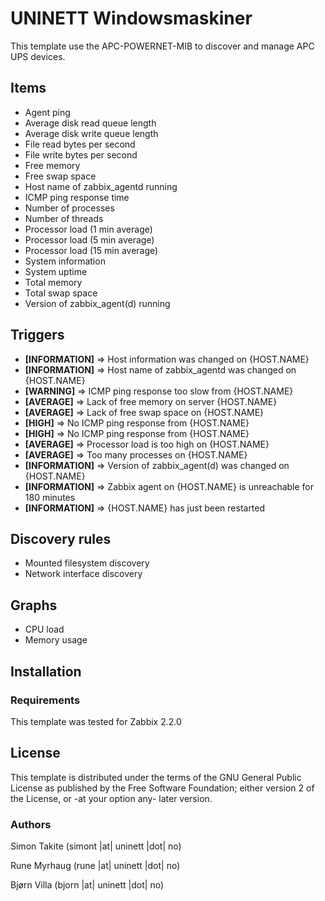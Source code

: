 
UNINETT Windowsmaskiner
===========


This template use the APC-POWERNET-MIB to discover and manage APC UPS devices.


Items
-----


  * Agent ping
  * Average disk read queue length
  * Average disk write queue length
  * File read bytes per second
  * File write bytes per second
  * Free memory
  * Free swap space
  * Host name of zabbix_agentd running
  * ICMP ping response time
  * Number of processes
  * Number of threads
  * Processor load (1 min average)
  * Processor load (5 min average)
  * Processor load (15 min average)
  * System information
  * System uptime
  * Total memory
  * Total swap space
  * Version of zabbix_agent(d) running


Triggers
-----


  * **[INFORMATION]** => Host information was changed on {HOST.NAME}
  * **[INFORMATION]** => Host name of zabbix_agentd was changed on {HOST.NAME}
  * **[WARNING]** => ICMP ping response too slow from {HOST.NAME}
  * **[AVERAGE]** => Lack of free memory on server {HOST.NAME}
  * **[AVERAGE]** => Lack of free swap space on {HOST.NAME}
  * **[HIGH]** => No ICMP ping response from {HOST.NAME}
  * **[HIGH]** => No ICMP ping response from {HOST.NAME}
  * **[AVERAGE]** => Processor load is too high on {HOST.NAME}
  * **[AVERAGE]** => Too many processes on {HOST.NAME}
  * **[INFORMATION]** => Version of zabbix_agent(d) was changed on {HOST.NAME}
  * **[INFORMATION]** => Zabbix agent on {HOST.NAME} is unreachable for 180 minutes
  * **[INFORMATION]** => {HOST.NAME} has just been restarted


Discovery rules
-----


  * Mounted filesystem discovery
  * Network interface discovery


Graphs
------


  * CPU load
  * Memory usage


Installation
------------


### Requirements


This template was tested for Zabbix 2.2.0


License
-------


This template is distributed under the terms of the GNU General Public License as published by the Free Software Foundation; either version 2 of the  License, or -at your option any- later version.


### Authors


Simon Takite
(simont |at| uninett |dot| no)


Rune Myrhaug
(rune |at| uninett |dot| no)


Bjørn Villa
(bjorn |at| uninett |dot| no)
